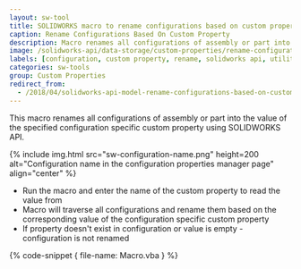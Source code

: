```yaml
---
layout: sw-tool
title: SOLIDWORKS macro to rename configurations based on custom property
caption: Rename Configurations Based On Custom Property
description: Macro renames all configurations of assembly or part into the value of the specified configuration specific custom property
image: /solidworks-api/data-storage/custom-properties/rename-configurations-based-custom-property/sw-configuration-name.png
labels: [configuration, custom property, rename, solidworks api, utility]
categories: sw-tools
group: Custom Properties
redirect_from:
  - /2018/04/solidworks-api-model-rename-configurations-based-on-custom-prp.html
---
```

This macro renames all configurations of assembly or part into the value of the specified configuration specific custom property using SOLIDWORKS API.

{% include img.html src="sw-configuration-name.png" height=200 alt="Configuration name in the configuration properties manager page" align="center" %}

* Run the macro and enter the name of the custom property to read the value from
* Macro will traverse all configurations and rename them based on the corresponding value of the configuration specific custom property
* If property doesn't exist in configuration or value is empty - configuration is not renamed  

{% code-snippet { file-name: Macro.vba } %}
